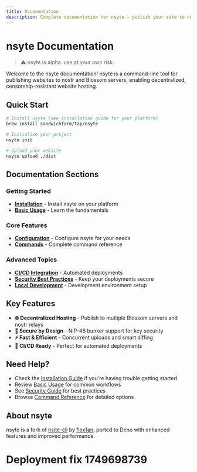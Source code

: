 ```yaml
---
title: Documentation
description: Complete documentation for nsyte - publish your site to nostr and blossom servers
---
```


# nsyte Documentation

> ⚠️ nsyte is alpha. use at your own risk.

Welcome to the nsyte documentation! nsyte is a command-line tool for publishing websites to nostr
and Blossom servers, enabling decentralized, censorship-resistant website hosting.

## Quick Start

```bash
# Install nsyte (see installation guide for your platform)
brew install sandwichfarm/tap/nsyte

# Initialize your project
nsyte init

# Upload your website
nsyte upload ./dist
```

## Documentation Sections

### Getting Started

- [**Installation**](installation.md) - Install nsyte on your platform
- [**Basic Usage**](usage/index.md) - Learn the fundamentals

### Core Features

- [**Configuration**](usage/configuration.md) - Configure nsyte for your needs
- [**Commands**](usage/commands/upload.md) - Complete command reference

### Advanced Topics

- [**CI/CD Integration**](guides/ci-cd.md) - Automated deployments
- [**Security Best Practices**](guides/security.md) - Keep your deployments secure
- [**Local Development**](guides/local-setup.md) - Development environment setup

## Key Features

- **🌐 Decentralized Hosting** - Publish to multiple Blossom servers and nostr relays
- **🔐 Secure by Design** - NIP-46 bunker support for key security
- **⚡ Fast & Efficient** - Concurrent uploads and smart diffing
- **🚀 CI/CD Ready** - Perfect for automated deployments

## Need Help?

- Check the [Installation Guide](installation.md) if you're having trouble getting started
- Review [Basic Usage](usage/index.md) for common workflows
- See [Security Guide](guides/security.md) for best practices
- Browse [Command Reference](usage/commands/upload.md) for detailed options

## About nsyte

nsyte is a fork of [nsite-cli](https://github.com/flox1an/nsite-cli) by
[flox1an](https://github.com/flox1an), ported to Deno with enhanced features and improved
performance.
 
# Deployment fix 1749698739
<!-- Cache bust: 1749702773 -->
